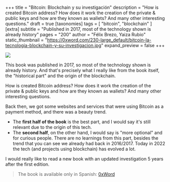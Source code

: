 +++
title = "Bitcoin: Blockchain y su investigación"
description = "How is created Bitcoin address? How does it work the creation of the private & public keys and how are they known as wallets? And many other interesting questions."
draft = true
[taxonomies]
tags = [ "bitcoin", "blockchain" ]
[extra]
subtitle = "Published in 2017, most of the technology shown is already history"
pages = "200"
author = "Félix Brezo, Yaiza Rubio"
static_thumbnail = "https://0xword.com/230-large_default/bitcoin-la-tecnologia-blockchain-y-su-investigacion.jpg"
expand_preview = false
+++

<a target="_blank" href="https://0xword.com/es/libros/87-bitcoin-la-tecnologia-blockchain-y-su-investigacion.html">
    <img border="0" src="https://0xword.com/230-large_default/bitcoin-la-tecnologia-blockchain-y-su-investigacion.jpg" >
</a>
<!-- more -->

This book was published in 2017, so most of the technology shown is already history. And that's precisely what I really
like from the book itself, the "historical part" and the origin of the blockchain.


How is created Bitcoin address? How does it work the creation of the private & public keys and how are they known as
wallets? And many other interesting questions.

Back then, we got some websites and services that were using Bitcoin as a payment method, and there was a beauty trend.

- The **first half of the book** is the best part, and I would say it's still relevant due to the origin of this tech.
- The **second half**, on the other hand, I would say is "more optional" and for curious people. There are no learnings 
  from this part, besides the trend that you can see we already had back in 2016/2017. Today in 2022 the tech (and 
  projects using blockchain) has evolved a lot.

I would really like to read a new book with an updated investigation 5 years after the first edition.

> The book is available only in Spanish: [0xWord](https://0xword.com/es/libros/87-bitcoin-la-tecnologia-blockchain-y-su-investigacion.html)
